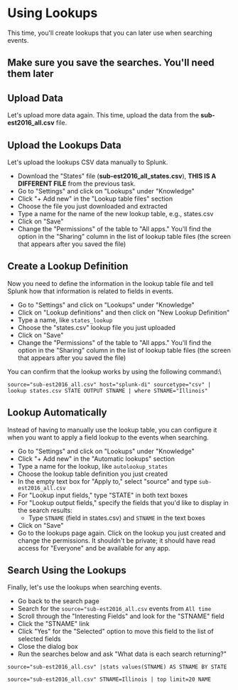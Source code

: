# Using Lookups
This time, you'll create lookups that you can later use when searching events.

## **Make sure you save the searches. You'll need them later**

## Upload Data
Let's upload more data again. This time, upload the data from the **sub-est2016_all.csv** file.

## Upload the Lookups Data
Let's upload the lookups CSV data manually to Splunk.

- Download the "States" file (**sub-est2016_all_states.csv**), **THIS IS A DIFFERENT FILE** from the previous task.
- Go to "Settings" and click on "Lookups" under "Knowledge"
- Click "+ Add new" in the "Lookup table files" section
- Choose the file you just downloaded and extracted
- Type a name for the name of the new lookup table, e.g., states.csv
- Click on "Save"
- Change the "Permissions" of the table to "All apps." You'll find the option in the "Sharing" column in the list of lookup table files (the screen that appears after you saved the file)

## Create a Lookup Definition
Now you need to define the information in the lookup table file and tell Splunk how that information is related to fields in events.

- Go to "Settings" and click on "Lookups" under "Knowledge"
- Click on "Lookup definitions" and then click on "New Lookup Definition"
- Type a name, like `states_lookup`
- Choose the "states.csv" lookup file you just uploaded
- Click on "Save"
- Change the "Permissions" of the table to "All apps." You'll find the option in the "Sharing" column in the list of lookup table files (the screen that appears after you saved the file)

You can confirm that the lookup works by using the following command:\

```splunk
source="sub-est2016_all.csv" host="splunk-di" sourcetype="csv" | lookup states.csv STATE OUTPUT STNAME | where STNAME="Illinois"
```

## Lookup Automatically
Instead of having to manually use the lookup table, you can configure it when you want to apply a field lookup to the events when searching.

- Go to "Settings" and click on "Lookups" under "Knowledge"
- Click "+ Add new" in the "Automatic lookups" section
- Type a name for the lookup, like `autolookup_states`
- Choose the lookup table definition you just created
- In the empty text box for "Apply to," select "source" and type `sub-est2016_all.csv`
- For "Lookup input fields," type "STATE" in both text boxes
- For "Lookup output fields," specify the fields that you'd like to display in the search results:
    - Type `STNAME` (field in states.csv) and `STNAME` in the text boxes
- Click on "Save"
- Go to the lookups page again. Click on the lookup you just created and change the permissions. It shouldn't be private; it should have read access for "Everyone" and be available for any app.

## Search Using the Lookups
Finally, let's use the lookups when searching events.

- Go back to the search page
- Search for the `source="sub-est2016_all.csv` events from `All time`
- Scroll through the "Interesting Fields" and look for the "STNAME" field
- Click the "STNAME" link
- Click "Yes" for the "Selected" option to move this field to the list of selected fields
- Close the dialog box
- Run the searches below and ask "What data is each search returning?"

```splunk
source="sub-est2016_all.csv" |stats values(STNAME) AS STNAME BY STATE
```

```splunk
source="sub-est2016_all.csv" STNAME=Illinois | top limit=20 NAME
```
